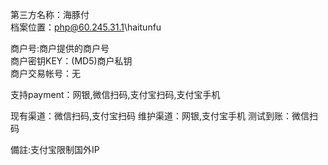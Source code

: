 第三方名称：海豚付  
档案位置：php@60.245.31.1\haitunfu
 
商户号:商户提供的商户号  
商户密钥KEY：(MD5)商户私钥  
商户交易帐号：无  
 
支持payment：网银,微信扫码,支付宝扫码,支付宝手机
 
现有渠道：微信扫码,支付宝扫码
维护渠道：网银,支付宝手机
测试到账：微信扫码

備註:支付宝限制国外IP
